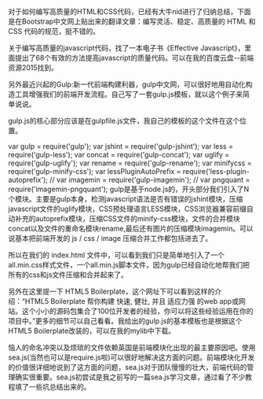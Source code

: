 对于如何编写高质量的HTML和CSS代码，已经有大牛nid进行了归纳总结，下面是在Bootstrap中文网上贴出来的翻译文章：编写灵活、稳定、高质量的 HTML 和 CSS 代码的规范，挺不错的。

关于编写高质量的javascript代码，找了一本电子书《Effective Javascript》，里面提出了68个有效的方法提高javascript的质量代码。可以在我的百度云盘--前端资源2015找到。

另外最近兴起的Gulp:新一代前端构建利器，gulp中文网，可以很好地用自动化构造工具增强我们的前端开发流程。自己写了一套gulp.js模板，就以这个例子来简单说说。

gulp.js的核心部分应该是在gulpfile.js文件，我自己的模板的这个文件在这个位置。

var gulp = require('gulp');
var jshint = require('gulp-jshint');
var less = require('gulp-less');
var concat = require('gulp-concat');
var uglify = require('gulp-uglify');
var rename = require('gulp-rename');
var minifycss = require('gulp-minify-css');
var lessPluginAutoPrefix = require('less-plugin-autoprefix');
// var imagemin = require('gulp-imagemin');
// var pngquant = require('imagemin-pngquant');
gulp是基于node.js的，开头部分我们引入了N个模块。主要是gulp本身，检测javascript语法是否有错误的jshint模块，压缩javascript文件的uglify模块，CSS预处理语言LESS模块，CSS浏览器兼容前缀自动补充的autoprefix模块，压缩CSS文件的minify-css模块，文件的合并模块concat以及文件的重命名模块rename,最后还有图片的压缩模块imagemin。可以说基本把前端开发的 js / css / image 压缩合并工作都包括进去了。

所以在我们的 index.html 文件中，可以看到我们只是简单地引入了一个all.min.css样式文件，一个all.min.js脚本文件，因为gulp已经自动化地帮我们把所有的css和js文件压缩和合并起来了。

另外在这里提一下 HTML5 Boilerplate，这个网址下可以看到这样的介绍：“HTML5 Boilerplate 帮你构建 快速, 健壮, 并且 适应力强 的web app或网站。这个小小的源码包集合了100位开发者的经验，你可以将这些经验运用在你的项目中。”更多的细节可以自己看看。我给出的gulp.js的基本模板也是根据这个HTML5 Boilerplate改装的，可以在我的mylib中下载。

恼人的命名冲突以及烦琐的文件依赖英国是前端模块化出现的最主要原因吧。使用sea.js(当然也可以是require.js啦)可以很好地解决这方面的问题。前端模块化开发的价值很详细地说到了这方面的问题，sea.js对于团队慢慢的壮大，前端代码的管理确实很重要。sea.js初尝试是我之前写的一篇sea.js学习文章，通过看了不少教程填了一些坑总结出来的。
